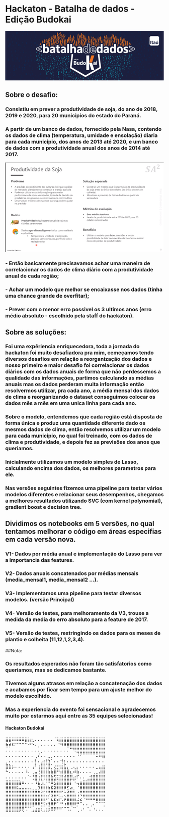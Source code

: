 # Hackaton - Batalha de dados - Edição Budokai
![](batalha_de_dados.PNG)

## Sobre o desafio: 
### Consistiu em prever a produtividade de soja, do ano de 2018, 2019 e 2020, para 20 municipios do estado do Paraná.
### A partir de um banco de dados, fornecido pela Nasa, contendo os dados de clima (temperatura, umidade e ensolação) diaria para cada municipio, dos anos de 2013 até 2020, e um banco de dados com a produtividade anual dos anos de 2014 até 2017.

![](Capturar.PNG)

### - Então basicamente precisavamos achar uma maneira de correlacionar os dados de clima diário com a produtividade anual de cada região;
### - Achar um modelo que melhor se encaixasse nos dados (tinha uma chance grande de overfitar);
### - Prever com o menor erro possivel os 3 ultimos anos (erro médio absoluto - escolhido pela staff do hackaton).

## Sobre as soluções:
### Foi uma expêriencia enriquecedora, toda a jornada do hackaton foi muito desafiadora pra mim, cemeçamos tendo diversos desafios em relação a reorganização dos dados e nosso primeiro e maior desafio foi correlacionar os dados diários com os dados anuais de forma que não perdessemos a qualidade das informações, partimos calculando as médias anuais mas os dados perderam muita informação então resolvermos utilizar, pra cada ano, a média mensal dos dados de clima e reorganizando o dataset conseguimos colocar os dados mês a mês em uma unica linha para cada ano.
### Sobre o modelo, entendemos que cada região está disposta de forma única e produz uma quantidade diferente dado os mesmos dados de clima, então resolvemos utilizar um modelo para cada municipio, no qual foi treinado, com os dados de clima e produtividade, e depois fez as previsões dos anos que queriamos.
### Inicialmente utilizamos um modelo simples de Lasso, calculando encima dos dados, os melhores parametros para ele.
### Nas versões seguintes fizemos uma pipeline para testar vários modelos diferentes e relacionar seus desempenhos, chegamos a melhores resultados utilizando SVC (com kernel polynomial), gradient boost e decision tree.

## Dividimos os notebooks em 5 versões, no qual tentamos melhorar o código em áreas especifias em cada versão nova.

### V1- Dados por média anual e implementação do Lasso para ver a importancia das features.

### V2- Dados anuais concatenados por médias mensais (media_mensal1, media_mensal2 ...).

### V3- Implementamos uma pipeline para testar diversos modelos. (versão Principal)

### V4- Versão de testes, para melhoramento da V3, trouxe a medida da media do erro absoluto para a feature de 2017.

### V5- Versão de testes, restringindo os dados para os meses de plantio e colheita (11,12,1,2,3,4).

##Nota:
### Os resultados esperados não foram tão satisfatorios como queriamos, mas se dedicamos bastante.
### Tivemos alguns atrasos em relação a concatenação dos dados e acabamos por ficar sem tempo para um ajuste melhor do modelo escolhido.
### Mas a experiencia do evento foi sensacional e agradecemos muito por estarmos aqui entre as 35 equipes selecionadas!

#### Hackaton Budokai

⣿⣿⠿⠿⠿⠿⣿⣷⣂⠄⠄⠄⠄⠄⠄⠈⢷⣿⣿⣿⣿⣿⣿⣿⣿⣿⣿⣿⣿⣿⣿
⣷⡾⠯⠉⠉⠉⠉⠚⠑⠄⡀⠄⠄⠄⠄⠄⠈⠻⠿⣿⣿⣿⣿⣿⣿⣿⣿⣿⣿⣿⣿ 
⠄⠄⠄⠄⠄⠄⠄⠄⠄⠄⠄⡀⠄⠄⠄⠄⠄⠄⠄⠄⠉⠻⣿⣿⣿⣿⣿⣿⣿⣿⣿ 
⠄⠄⠄⠄⠄⠄⠄⠄⠄⢀⠎⠄⠄⣀⡀⠄⠄⠄⠄⠄⠄⠄⠘⠋⠉⠉⠉⠉⠭⠿⣿
⡀⠄⠄⠄⠄⠄⠄⠄⠄⡇⠄⣠⣾⣳⠁⠄⠄⢺⡆⠄⠄⠄⠄⠄⠄⠄⠄⠄⠄⠄⠄
⣿⣷⡦⠄⠄⠄⠄⠄⢠⠃⢰⣿⣯⣿⡁⢔⡒⣶⣯⡄⢀⢄⡄⠄⠄⠄⠄⠄⣀⣤⣶
⠓⠄⠄⠄⠄⠄⠸⠄⢀⣤⢘⣿⣿⣷⣷⣿⠛⣾⣿⣿⣆⠾⣷⠄⠄⠄⠄⢀⣀⣼⣿
⠄⠄⠄⠄⠄⠄⠄⠑⢘⣿⢰⡟⣿⣿⣷⣫⣭⣿⣾⣿⣿⣴⠏⠄⠄⢀⣺⣿⣿⣿⣿ 
⣿⣿⣿⣿⣷⠶⠄⠄⠄⠹⣮⣹⡘⠛⠿⣫⣾⣿⣿⣿⡇⠑⢤⣶⣿⣿⣿⣿⣿⣿⣿
⣿⣿⣿⣯⣤⣤⣤⣤⣀⣀⡹⣿⣿⣷⣯⣽⣿⣿⡿⣋⣴⡀⠈⣿⣿⣿⣿⣿⣿⣿⣿
⣿⣿⣿⣿⣿⣿⣿⣿⣿⣿⣿⣾⣝⡻⢿⣿⡿⠋⡒⣾⣿⣧⢰⢿⣿⣿⣿⣿⣿⣿⣿
⣿⣿⣿⣿⣿⣿⣿⣿⣿⣿⣿⣿⡿⠃⣏⣟⣼⢋⡾⣿⣿⣿⣘⣔⠙⠿⠿⠿⣿⣿⣿
⣿⣿⣿⣿⣿⣿⣿⣿⣿⠿⠿⣛⡵⣻⠿⠟⠁⠛⠰⠿⢿⠿⡛⠉⠄⠄⢀⠄⠉⠉⢉ 
⣿⣿⣿⣿⡿⢟⠩⠉⣠⣴⣶⢆⣴⡶⠿⠟⠛⠋⠉⠩⠄⠉⢀⠠⠂⠈⠄⠐⠄⠄.
